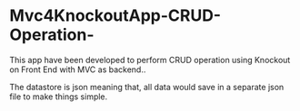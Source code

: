 Mvc4KnockoutApp-CRUD-Operation-
===============================
This app have been developed to perform CRUD operation using Knockout on Front End with  MVC as backend.. 

The datastore is json meaning that, all data would save in a separate json file to make things simple.
